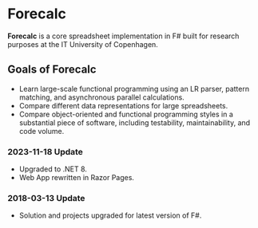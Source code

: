 ﻿# Forecalc

**Forecalc** is a core spreadsheet implementation in F# built for research purposes at the IT University of Copenhagen.

## Goals of **Forecalc**

* Learn large-scale functional programming using an LR parser, pattern matching, and asynchronous parallel calculations.
* Compare different data representations for large spreadsheets.
* Compare object-oriented and functional programming styles in a substantial piece of software, including testability, maintainability, and code volume.

### 2023-11-18 Update

* Upgraded to .NET 8.
* Web App rewritten in Razor Pages.

### 2018-03-13 Update

* Solution and projects upgraded for latest version of F#.
